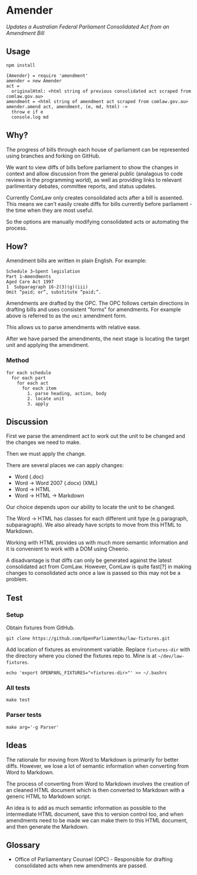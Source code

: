 # Amender

*Updates a Australian Federal Parliament Consolidated Act from an Amendment Bill*

## Usage

`npm install`

```
{Amender} = require 'amendment'
amender = new Amender
act =
  originalHtml: <html string of previous consolidated act scraped from comlaw.gov.au>
amendment = <html string of amendment act scraped from comlaw.gov.au>
amender.amend act, amendment, (e, md, html) ->
  throw e if e
  console.log md
```

## Why?

The progress of bills through each house of parliament can be represented using branches and forking on GitHub.

We want to view diffs of bills before parliament to show the changes in context and allow discussion from the general public (analagous to code reviews in the programming world), as well as providing links to relevant parlimentary debates, committee reports, and status updates.

Currently ComLaw only creates consolidated acts after a bill is assented. This means we can't easily create diffs for bills currently before parliament - the time when they are most useful.

So the options are manually modifying consolidated acts or automating the process.

## How?

Amendment bills are written in plain English. For example:

```
Schedule 3—Spent legislation
Part 1—Amendments
Aged Care Act 1997
1  Subparagraph 16‑2(3)(g)(iii)
Omit “paid; or”, substitute “paid;”.
```

Amendments are drafted by the OPC. The OPC follows certain directions in drafting bills and uses consistent "forms" for amendments. For example above is referred to as the `omit` amendment form.

This allows us to parse amendments with relative ease.

After we have parsed the amendments, the next stage is locating the target unit and applying the amendment.

### Method

```
for each schedule
  for each part
    for each act
      for each item
        1. parse heading, action, body
        2. locate unit
        3. apply
```

## Discussion

First we parse the amendment act to work out the unit to be changed and the changes we need to make.

Then we must apply the change.

There are several places we can apply changes:

 - Word (.doc)
 - Word -> Word 2007 (.docx) (XML)
 - Word -> HTML
 - Word -> HTML -> Markdown

Our choice depends upon our ability to locate the unit to be changed.

The Word -> HTML has classes for each different unit type (e.g paragraph, subparagraph). We also already have scripts to move from this HTML to Markdown.

Working with HTML provides us with much more semantic information and it is convenient to work with a DOM using Cheerio.

A disadvantage is that diffs can only be generated against the latest consolidated act from ComLaw. However, ComLaw is quite fast[?] in making changes to consolidated acts once a law is passed so this may not be a problem.

## Test

### Setup

Obtain fixtures from GitHub.

    git clone https://github.com/OpenParliamentAu/law-fixtures.git

Add location of fixtures as environment variable. Replace `fixtures-dir` with the
directory where you cloned the fixtures repo to. Mine is at `~/dev/law-fixtures`.

    echo 'export OPENPARL_FIXTURES="<fixtures-dir>"' >> ~/.bashrc

### All tests

`make test`

### Parser tests

`make arg='-g Parser'`

## Ideas

The rationale for moving from Word to Markdown is primarily for better diffs. However, we lose a lot of semantic information when converting from Word to Markdown.

The process of converting from Word to Markdown involves the creation of an cleaned HTML document which is then converted to Markdown with a generic HTML to Markdown script.

An idea is to add as much semantic information as possible to the intermediate HTML document, save this to version control too, and when amendments need to be made we can make them to this HTML document, and then generate the Markdown.

## Glossary

 - Office of Parliamentary Counsel (OPC) - Responsible for drafting consolidated acts when new amendments are passed.
